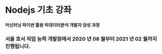 # Nodejs 기초 강좌
#### 머신러닝 파이썬 활용 빅데이터분석 개발자 양성 과정
### 서울 호서 직업 능력 개발원에서 2020 년 08 월부터 2021 년 02 월까지 진행됩니다.
